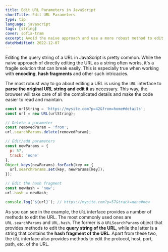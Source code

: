 ```yaml
---
title: Edit URL Parameters in JavaScript
shortTitle: Edit URL Parameters
type: tip
language: javascript
tags: [string]
cover: sofia-tram
excerpt: Avoid the naive approach and use a more robust method to edit URL parameters in JavaScript.
dateModified: 2022-12-07
---
```


Editing the query string of a URL in JavaScript is pretty common. While the naive approach of directly editing the URL as a string often works, it's a fragile solution that can break easily. This is especially true when working with **encoding**, **hash fragments** and other such intricacies.

The most robust way to go about editing a URL is using the `URL` interface to **parse the original URL string and edit it** as necessary. This way, the browser will take care of all the complicated details and make the code easier to read and maintain.

```js
const urlString = 'https://mysite.com?p=42&from=home#details';
const url = new URL(urlString);

// Delete a parameter
const removedParam = 'from';
url.searchParams.delete(removedParam);

// Edit/add parameters
const newParams = {
  p: 57,
  track: 'none'
};
Object.keys(newParams).forEach(key => {
  url.searchParams.set(key, newParams[key]);
});

// Edit the hash fragment
const newHash = 'new';
url.hash = newHash;

console.log(`${url}`); // https://mysite.com?p=57&track=none#new
```

As you can see in the example, the `URL` interface provides a number of methods to edit the URL. The most commonly used ones are `URL.searchParams` and `URL.hash`. The former is a `URLSearchParams` object that provides methods to edit the **query string of the URL**, while the latter is a string that contains the **hash fragment of the URL**. Apart from these two, the `URL` interface also provides methods to edit the protocol, host, port, path, etc. of the URL.
